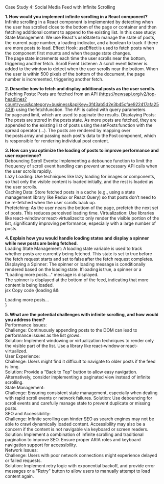 Case Study 4: Social Media Feed with Infinite Scrolling 
 
 
<b>1. How would you implement infinite scrolling in a React component?</b><br>
Infinite scrolling in a React component is implemented by detecting when the user has scrolled close to the bottom of the page or container and then fetching additional content to append to the existing list. In this case study: 
State Management: We use React's useState to manage the state of posts, the current page number, a loading indicator, and a boolean to track if there are more posts to load. 
Effect Hook: useEffect is used to fetch posts when the component first mounts and when the page state changes. The page state increments each time the user scrolls near the bottom, triggering another fetch. 
Scroll Event Listener: A scroll event listener is added to the window to detect when the user scrolls near the bottom. When the user is within 500 pixels of the bottom of the document, the page number is incremented, triggering another fetch. 

<b>2. Describe how to fetch and display additional posts as the user scrolls.</b><br>
Fetching Posts: 
Posts are fetched from an API (https://newsapi.org/v2/top-headlines?country=us&category=business&apiKey=3f43ab5d2e3b45cfae922417afa25439) using the fetchfunction. 
The API is called with query parameters for page and limit, which are used to paginate the results. 
Displaying Posts: 
The posts are stored in the posts state. As more posts are fetched, they are appended to the existing list of posts using the setPosts function with the spread operator (...). 
The posts are rendered by mapping over the posts array and passing each post's data to the Post component, which is responsible for rendering individual post content. 

<b>3. How can you optimize the loading of posts to improve performance and user experience?</b> <br>
Debouncing Scroll Events: Implementing a debounce function to limit the frequency of scroll event handling can prevent unnecessary API calls when the user scrolls rapidly. <br>
Lazy Loading: Use techniques like lazy loading for images or components, so that only the visible content is loaded initially, and the rest is loaded as the user scrolls. <br>
Caching Data: Store fetched posts in a cache (e.g., using a state management library like Redux or React Query) so that posts don’t need to be re-fetched when the user scrolls back up. <br>
Prefetching: As the user nears the bottom of the page, prefetch the next set of posts. This reduces perceived loading time. 
Virtualization: Use libraries like react-window or react-virtualized to only render the visible portion of the list, significantly improving performance, especially with a large number of posts. <br>

<b>4. Explain how you would handle loading states and display a spinner while new posts are being fetched.</b> <br>
Loading State Management: A loading state variable is used to track whether posts are currently being fetched. This state is set to true before the fetch request starts and set to false after the fetch request completes. <br>
Displaying a Spinner: The spinner or loading message is conditionally rendered based on the loading state. If loading is true, a spinner or a "Loading more posts..." message is displayed. <br>
The spinner is displayed at the bottom of the feed, indicating that more content is being loaded. <br>
jsx Copy code {loading && <div className="loading">Loading more posts...</div>} <br>

<b>5. What are the potential challenges with infinite scrolling, and how would you address them?</b> <br>
Performance Issues: <br>
 Challenge: Continuously appending posts to the DOM can lead to performance issues as the list grows. <br>
 Solution: Implement windowing or virtualization techniques to render only the visible part of the list. Use a library like react-window or react-virtualized. <br> 
User Experience: <br>
 Challenge: Users might find it difficult to navigate to older posts if the feed is long. <br>
 Solution: Provide a "Back to Top" button to allow easy navigation. Alternatively, consider implementing a paginated view instead of infinite scrolling. <br>
State Management: <br>
 Challenge: Ensuring consistent state management, especially when dealing with rapid scroll events or network failures. 
 Solution: Use debouncing for scroll events and carefully manage state to prevent duplicate or missing posts. <br>
SEO and Accessibility: <br>
 Challenge: Infinite scrolling can hinder SEO as search engines may not be able to crawl dynamically loaded content. Accessibility may also be a concern if the content is not navigable via keyboard or screen readers. <br>
 Solution: Implement a combination of infinite scrolling and traditional pagination to improve SEO. Ensure proper ARIA roles and keyboard navigation support for accessibility. <br>
Network Issues: <br>
Challenge: Users with poor network connections might experience delayed or failed requests. <br>
Solution: Implement retry logic with exponential backoff, and provide error messages or a "Retry" button to allow users to manually attempt to load content again. <br>
